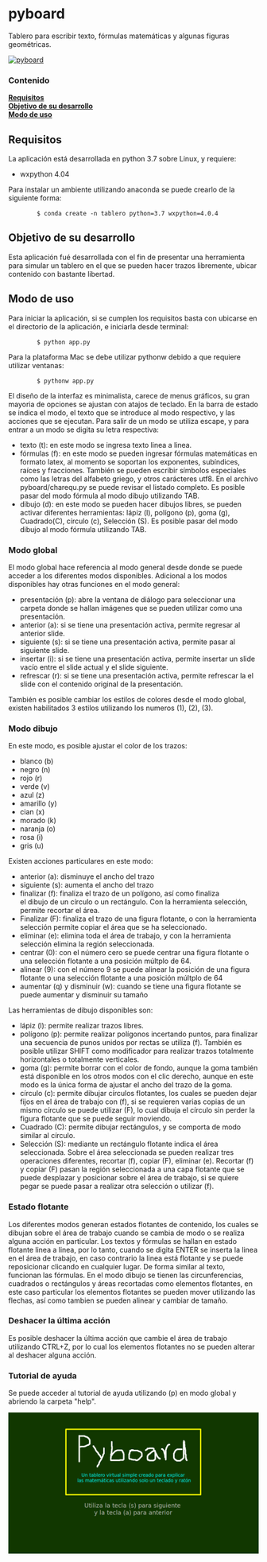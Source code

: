 # pyboard
Tablero para escribir texto, fórmulas matemáticas y algunas figuras geométricas.

[![pyboard](http://img.youtube.com/vi/Ox3RHDHaz0o/0.jpg)](https://www.youtube.com/watch?v=Ox3RHDHaz0o "Pyboard")

### Contenido
**[Requisitos](#requisitos)**<br>
**[Objetivo de su desarrollo](#objetivo-de-su-desarrollo)**<br>
**[Modo de uso](#modo-de-uso)**<br>

## Requisitos
La aplicación está desarrollada en python 3.7 sobre Linux, y requiere:
* wxpython 4.04

Para instalar un ambiente utilizando anaconda se puede crearlo de la 
siguiente forma:

			$ conda create -n tablero python=3.7 wxpython=4.0.4


## Objetivo de su desarrollo
Esta aplicación fué desarrollada con el fin de presentar una herramienta
para simular un tablero en el que se pueden hacer trazos libremente,
ubicar contenido con bastante libertad.

## Modo de uso
Para iniciar la aplicación, si se cumplen los requisitos basta con 
ubicarse en el directorio de la aplicación, e iniciarla 
desde terminal:

			$ python app.py

Para la plataforma Mac se debe utilizar pythonw debido a que requiere utilizar 
ventanas:

			$ pythonw app.py

El diseño de la interfaz es minimalista, carece de menus gráficos, su 
gran mayoria de opciones se ajustan con atajos de teclado. En la barra de 
estado se indica el modo, el texto que se introduce al modo respectivo, y las 
acciones que se ejecutan. Para salir de un modo se utiliza escape, y para 
entrar a un modo se digita su letra respectiva:
  * texto (t): en este modo se ingresa texto linea a linea.
  * fórmulas (f): en este modo se pueden ingresar fórmulas matemáticas en formato
    latex, al momento se soportan los exponentes, subíndices, raíces y fracciones.
    También se pueden escribir símbolos especiales como las letras del alfabeto
    griego, y otros carácteres utf8. En el archivo pyboard/charequ.py se puede
    revisar el listado completo. Es posible pasar del modo fórmula 
    al modo dibujo utilizando TAB.
  * dibujo (d): en este modo se pueden hacer dibujos libres, se pueden activar 
    diferentes herramientas: lápiz (l), polígono (p), goma (g), Cuadrado(C),
    círculo (c), Selección (S). Es posible pasar del modo dibujo 
    al modo fórmula utilizando TAB.

### Modo global
El modo global hace referencia al modo general desde donde se puede acceder 
a los diferentes modos disponibles. Adicional a los modos disponibles hay 
otras funciones en el modo general:
  * presentación (p): abre la ventana de diálogo para seleccionar una carpeta
  donde se hallan imágenes que se pueden utilizar como una presentación.
  * anterior (a): si se tiene una presentación activa, permite regresar al 
   anterior slide.
  * siguiente (s): si se tiene una presentación activa, permite pasar al
  siguiente slide.
  * insertar (i): si se tiene una presentación activa, permite insertar un 
  slide vacío entre el slide actual y el slide siguiente.
  * refrescar (r): si se tiene una presentación activa, permite refrescar la 
  el slide con el contenido original de la presentación.
  
También es posible cambiar los estilos de colores desde el modo global, existen
habilitados 3 estilos utilizando los numeros (1), (2), (3).

### Modo dibujo
En este modo, es posible ajustar el color de los trazos:
  * blanco (b)
  * negro (n)
  * rojo (r)
  * verde (v)
  * azul (z)
  * amarillo (y)
  * cian (x)
  * morado (k)
  * naranja (o)
  * rosa (i)
  * gris (u)
  
Existen acciones particulares en este modo:
  * anterior (a): disminuye el ancho del trazo
  * siguiente (s): aumenta el ancho del trazo
  * finalizar (f): finaliza el trazo de un polígono, así como finaliza  
    el dibujo de un círculo o un rectángulo. Con la herramienta selección,
    permite recortar el área.
  * Finalizar (F): finaliza el trazo de una figura flotante, o con la 
    herramienta selección permite copiar el área que se ha seleccionado. 
  * eliminar (e): elimina toda el área de trabajo, y con la herramienta selección
    elimina la región seleccionada.
  * centrar (0): con el número cero se puede centrar una figura flotante o una
    selección flotante a una posición múltplo de 64.
  * alinear (9): con el número 9 se puede alinear la posición de una figura 
    flotante o una selección flotante a una posición múltplo de 64
  * aumentar (q) y disminuir (w): cuando se tiene una figura flotante se 
    puede aumentar y disminuir su tamaño

Las herramientas de dibujo disponibles son:
  * lápiz (l): permite realizar trazos libres.
  * polígono (p): permite realizar polígonos incertando puntos, para finalizar 
    una secuencia de punos unidos por rectas se utiliza (f). También es posible 
    utilizar  SHIFT como modificador para realizar trazos totalmente horizontales 
    o totalmente verticales.
  * goma (g): permite borrar con el color de fondo, aunque la goma también está 
    disponible en los otros modos con el clic derecho, aunque en este modo es 
    la única forma de ajustar el ancho del trazo de la goma.
  * círculo (c): permite dibujar círculos flotantes, los cuales se pueden dejar
    fijos en el área de trabajo con (f), si se requieren varias copias de un 
    mismo círculo se puede utilizar (F), lo cual dibuja el círculo sin perder 
    la figura flotante que se puede seguir moviendo.
  * Cuadrado (C): permite dibujar rectángulos, y se comporta de modo similar al 
    círculo.
  * Selección (S): mediante un rectángulo flotante indica el área seleccionada. 
    Sobre el área seleccionada se pueden realizar tres operaciones diferentes,
    recortar (f), copiar (F), eliminar (e). Recortar (f) y copiar (F) pasan la 
    región seleccionada a una capa flotante que se puede desplazar y posicionar
    sobre el área de trabajo, si se quiere pegar se puede pasar a realizar 
    otra selección o utilizar (f). 

### Estado flotante
Los diferentes modos generan estados flotantes de contenido, los cuales se 
dibujan sobre el área de trabajo cuando se cambia de modo o se realiza alguna 
acción en particular. Los textos y fórmulas se hallan en estado flotante linea 
a linea, por lo tanto, cuando se digita ENTER se inserta la linea en el área 
de trabajo, en caso contrario la linea está flotante y se puede reposicionar 
clicando en cualquier lugar. De forma similar al texto, funcionan las 
fórmulas. En el modo dibujo se tienen las circunferencias, cuadrados o 
rectángulos y áreas recortadas como elementos flotantes, en este caso particular
los elementos flotantes se pueden mover utilizando las flechas, así como 
tambien se pueden alinear y cambiar de tamaño.

### Deshacer la última acción
Es posible deshacer la última acción que cambie el área de trabajo utilizando CTRL+Z,
por lo cual los elementos flotantes no se pueden alterar al deshacer alguna 
acción.

### Tutorial de ayuda
Se puede acceder al tutorial de ayuda utilizando (p) en modo global y abriendo
la carpeta "help".

![pyboard](https://github.com/carloskl12/pyboard/blob/master/pyboard.png)

